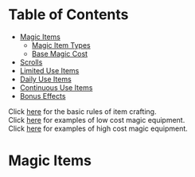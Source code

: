 # Table of Contents

* [Magic Items]()
    * [Magic Item Types]()
    * [Base Magic Cost]()
* [Scrolls]()
* [Limited Use Items]()
* [Daily Use Items]()
* [Continuous Use Items]()
* [Bonus Effects]()

Click [here](/Basic/ItemCrafting.md) for the basic rules of item crafting.  
Click [here](/Fantasy/MagicEquipment.md) for examples of low cost magic equipment.  
Click [here](/Fantasy/ArtifactEquipment.md) for examples of high cost magic equipment.

# Magic Items